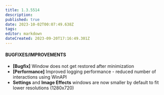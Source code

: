 ```yaml
---
title: 1.3.5514
description: 
published: true
date: 2023-10-02T00:07:49.638Z
tags: 
editor: markdown
dateCreated: 2023-09-20T17:16:49.301Z
---		
```

		
#### BUGFIXES/IMPROVEMENTS
- **[Bugfix]** Window does not get restored after minimization
- **[Performance]** Improved logging performance - reduced number of interactions using WinAPI
- **Settings** and **Image Effects** windows are now smaller by default to fit lower resolutions (1280x720)
